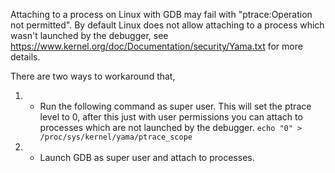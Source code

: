 Attaching to a process on Linux with GDB may fail with "ptrace:Operation not permitted". By default Linux does not allow attaching to a process which wasn't launched by the debugger, see https://www.kernel.org/doc/Documentation/security/Yama.txt for more details. 

There are two ways to workaround that,
1. * Run the following command as super user. This will set the ptrace level to 0, after this just with user permissions you can attach to processes which are not launched by the debugger.
     `echo "0" > /proc/sys/kernel/yama/ptrace_scope`

2. * Launch GDB as super user and attach to processes. 

